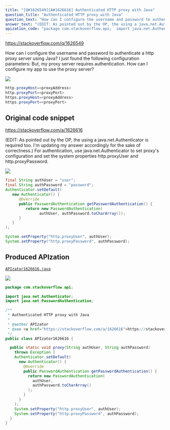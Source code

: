 ```yaml
---
title: "[Q#1626549][A#1626616] Authenticated HTTP proxy with Java"
question_title: "Authenticated HTTP proxy with Java"
question_text: "How can I configure the username and password to authenticate a http proxy server using Java? I just found the following configuration parameters: But, my proxy server requires authentication. How can I configure my app to use the proxy server?"
answer_text: "(EDIT: As pointed out by the OP, the using a java.net.Authenticator is required too. I'm updating my answer accordingly for the sake of correctness.) For authentication, use java.net.Authenticator to set proxy's configuration and set the system properties http.proxyUser and http.proxyPassword."
apization_code: "package com.stackoverflow.api;  import java.net.Authenticator; import java.net.PasswordAuthentication;  /**  * Authenticated HTTP proxy with Java  *  * @author APIzator  * @see <a href=\"https://stackoverflow.com/a/1626616\">https://stackoverflow.com/a/1626616</a>  */ public class APIzator1626616 {    public static void proxy(String authUser, String authPassword)     throws Exception {     Authenticator.setDefault(       new Authenticator() {         @Override         public PasswordAuthentication getPasswordAuthentication() {           return new PasswordAuthentication(             authUser,             authPassword.toCharArray()           );         }       }     );     System.setProperty(\"http.proxyUser\", authUser);     System.setProperty(\"http.proxyPassword\", authPassword);   } }"
---
```


https://stackoverflow.com/q/1626549

How can I configure the username and password to authenticate a http proxy server using Java?
I just found the following configuration parameters:
But, my proxy server requires authentication. How can I configure my app to use the proxy server?


<div class="code-logo"><img src="/stackoverflow.png" /></div>

```java
http.proxyHost=<proxyAddress>
http.proxyPort=<proxyPort>
https.proxyHost=<proxyAddress>
https.proxyPort=<proxyPort>
```


## Original code snippet

https://stackoverflow.com/a/1626616

(EDIT: As pointed out by the OP, the using a java.net.Authenticator is required too. I&#x27;m updating my answer accordingly for the sake of correctness.)
For authentication, use java.net.Authenticator to set proxy&#x27;s configuration and set the system properties http.proxyUser and http.proxyPassword.

<div class="code-logo"><img src="/stackoverflow.png" /></div>

```java
final String authUser = "user";
final String authPassword = "password";
Authenticator.setDefault(
   new Authenticator() {
      @Override
      public PasswordAuthentication getPasswordAuthentication() {
         return new PasswordAuthentication(
               authUser, authPassword.toCharArray());
      }
   }
);

System.setProperty("http.proxyUser", authUser);
System.setProperty("http.proxyPassword", authPassword);
```

## Produced APIzation

[`APIzator1626616.java`](https://github.com/pasqualesalza/apization-temp-data/raw/master/search/APIzator1626616.java)

<div class="code-logo"><img src="/apizator.png" /></div>

```java
package com.stackoverflow.api;

import java.net.Authenticator;
import java.net.PasswordAuthentication;

/**
 * Authenticated HTTP proxy with Java
 *
 * @author APIzator
 * @see <a href="https://stackoverflow.com/a/1626616">https://stackoverflow.com/a/1626616</a>
 */
public class APIzator1626616 {

  public static void proxy(String authUser, String authPassword)
    throws Exception {
    Authenticator.setDefault(
      new Authenticator() {
        @Override
        public PasswordAuthentication getPasswordAuthentication() {
          return new PasswordAuthentication(
            authUser,
            authPassword.toCharArray()
          );
        }
      }
    );
    System.setProperty("http.proxyUser", authUser);
    System.setProperty("http.proxyPassword", authPassword);
  }
}

```